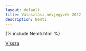 ```yaml
---
layout: default
title: Választási névjegyzék 2022
description: Nemti
---
```


{% include Nemti.html %}

[Vissza](./)